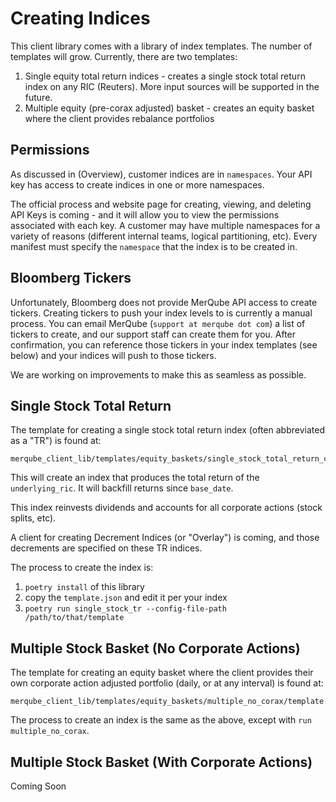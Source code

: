 # Creating Indices

This client library comes with a library of index templates.
The number of templates will grow.
Currently, there are two templates:

1. Single equity total return indices - creates a single stock total return index on any RIC (Reuters). More input sources will be supported in the future.
1. Multiple equity (pre-corax adjusted) basket - creates an equity basket where the client provides rebalance portfolios

## Permissions
As discussed in (Overview), customer indices are in `namespaces`.
Your API key has access to create indices in one or more namespaces.

The official process and website page for creating, viewing, and deleting API Keys is coming - and it will allow you to view the permissions associated with each key.
A customer may have multiple namespaces for a variety of reasons (different internal teams, logical partitioning, etc).
Every manifest must specify the `namespace` that the index is to be created in.

## Bloomberg Tickers
Unfortunately, Bloomberg does not provide MerQube API access to create tickers. Creating tickers to push your index levels to is currently a manual process.
You can email MerQube (`support at merqube dot com`) a list of tickers to create, and our support staff can create them for you.
After confirmation, you can reference those tickers in your index templates (see below) and your indices will push to those tickers.

We are working on improvements to make this as seamless as possible.

## Single Stock Total Return

The template for creating a single stock total return index (often abbreviated as a "TR") is found at:

    merqube_client_lib/templates/equity_baskets/single_stock_total_return_corax/template.json

This will create an index that produces the total return of the `underlying_ric`. It will backfill returns since `base_date`.

This index reinvests dividends and accounts for all corporate actions (stock splits, etc).

A client for creating Decrement Indices (or "Overlay") is coming, and those decrements are specified on these TR indices.

The process to create the index is:

1. `poetry install` of this library
2. copy the `template.json` and edit it per your index
3. `poetry run single_stock_tr --config-file-path /path/to/that/template`

## Multiple Stock Basket (No Corporate Actions)

The template for creating an equity basket where the client provides their own corporate action adjusted portfolio (daily, or at any interval) is found at:

    merqube_client_lib/templates/equity_baskets/multiple_no_corax/template.json

The process to create an index is the same as the above, except with `run multiple_no_corax`.


## Multiple Stock Basket (With Corporate Actions)

Coming Soon
